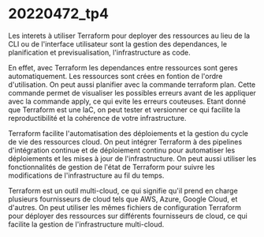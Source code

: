# 20220472_tp4

Les interets à utiliser Terraform pour deployer des ressources au lieu de la CLI ou de l'interface utilisateur sont la gestion des dependances, le planification et previsualisation, l'infrastructure as code.

En effet, avec Terraform les dependances entre ressources sont geres automatiquement. Les ressources sont crées en fontion de l'ordre d'utilisation. 
On peut aussi planifier avec la commande terraform plan. Cette commande permet de visualiser les possibles erreurs avant de les appliquer avec la commande apply, ce qui evite les erreurs couteuses.
Etant donné que Terraform est une IaC, on peut tester et versionner ce qui facilite la reproductibilité et la cohérence de votre infrastructure.

Terraform facilite l'automatisation des déploiements et la gestion du cycle de vie des ressources cloud. On peut intégrer Terraform à des pipelines d'intégration continue 
et de déploiement continu pour automatiser les déploiements et les mises à jour de l'infrastructure. On peut aussi utiliser les fonctionnalités de gestion de l'état de Terraform 
pour suivre les modifications de l'infrastructure au fil du temps.

Terraform est un outil multi-cloud, ce qui signifie qu'il prend en charge plusieurs fournisseurs de cloud tels que AWS, Azure, Google Cloud, et d'autres.
On peut utiliser les mêmes fichiers de configuration Terraform pour déployer des ressources sur différents fournisseurs de cloud, ce qui facilite la gestion de l'infrastructure multi-cloud.
